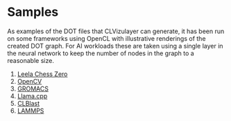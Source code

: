 # Samples

As examples of the DOT files that CLVizulayer can generate, it has been
run on some frameworks using  OpenCL with illustrative renderings of the created
DOT graph. For AI workloads these are taken using a single layer in the neural
network to keep the number of nodes in the graph to a reasonable size.

1. [Leela Chess Zero](lc0)
2. [OpenCV](opencv)
3. [GROMACS](gromacs)
4. [Llama.cpp](llama)
5. [CLBlast](CLBlast)
6. [LAMMPS](lammps)
